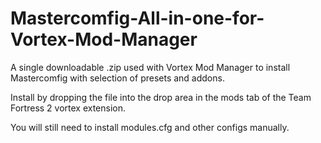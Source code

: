 # Mastercomfig-All-in-one-for-Vortex-Mod-Manager
A single downloadable .zip used with Vortex Mod Manager to install Mastercomfig with selection of presets and addons.

Install by dropping the file into the drop area in the mods tab of the Team Fortress 2 vortex extension.

You will still need to install modules.cfg and other configs manually.
